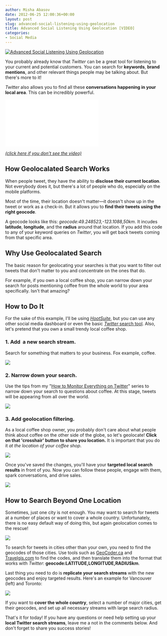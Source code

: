 ```yaml
---
author: Misha Abasov
date: 2012-06-25 12:00:36+00:00
layout: post
slug: advanced-social-listening-using-geolocation
title: Advanced Social Listening Using Geolocation [VIDEO]
categories:
- Social Media
---
```


[![Advanced Social Listening Using Geolocation](/wp-content/uploads/2012/06/geolocal.png)](/2012/06/25/advanced-social-listening-using-geolocation/)

You probably already know that _Twitter_ can be a great tool for listening to your current and potential customers. You can search for **keywords**, **brand mentions**, and other relevant things people may be talking about. But there's more to it!

_Twitter_ also allows you to find all these **conversations happening in your local area**. This can be incredibly powerful.

<div class="embed-container"><iframe src="//www.youtube.com/embed/A-JjcvfpTEQ" frameborder="0" allowfullscreen></iframe></div>


[_(click here if you don't see the video)_](//www.youtube.com/embed/A-JjcvfpTEQ)

<!-- more -->

## How Geolocalated Search Works


When people tweet, they have the ability to **disclose their current location**. Not everybody does it, but there's a lot of people who do, especially on the mobile platforms.

Most of the time, their location doesn't matter—it doesn't show up in the tweet or work as a check-in. But it allows you to **find their tweets using the right geocode**.

A geocode looks like this: _geocode:49.248523,-123.1088,50km_. It incudes **latitude**, **longitude**, and the **radius** around that location. If you add this code to any of your keyword queries on _Twitter_, you will get back tweets coming from that specific area.


## Why Use Geolocalated Search

The basic reason for geolocating your searches is that you want to filter out tweets that don't matter to you and concentrate on the ones that do.

For example, if you own a local coffee shop, you can narrow down your search for posts mentioning coffee from the whole world to your area specifically. Isn't that amazing?


## How to Do It

For the sake of this example, I'll be using _[HootSuite](//hootsuite.com)_, but you can use any other social media dashboard or even the basic [_Twitter_ search tool](//search.twitter.com). Also, let's pretend that you own a small trendy local coffee shop.


### 1. Add  a new search stream.

Search for something that matters to your business. Fox example, coffee.


![](/wp-content/uploads/2012/06/Screen-Shot-2012-06-24-at-2.26.34-AM.png)

### 2. Narrow down your search.


Use the tips from my "[How to Monitor Everything on Twitter](/2010/09/05/how-to-monitor-everything-on-twitter/)" series to narrow down your search to questions about coffee. At this stage, tweets will be appearing from all over the world.


![](/wp-content/uploads/2012/06/Screen-Shot-2012-06-24-at-2.28.20-AM.png)


### 3. Add geolocation filtering.


As a local coffee shop owner, you probably don't care about what people think about coffee on the other side of the globe, so let's geolocate! **Click on that 'crosshair' button to share you location.** It is important that you do it _at the location of your coffee shop_.


![](/wp-content/uploads/2012/06/Screen-Shot-2012-06-24-at-2.19.22-AM.png)


Once you've saved the changes, you'll have your **targeted local search results** in front of you. Now you can follow these people, engage with them, spark conversations, and drive sales.


![](/wp-content/uploads/2012/06/Screen-Shot-2012-06-24-at-2.18.29-AM.png)


## How to Search Beyond One Location

Sometimes, just one city is not enough. You may want to search for tweets at a number of places or want to cover a whole country. Unfortunately, there is no easy default way of doing this, but again geolocation comes to the rescue!

[![](/wp-content/uploads/2012/06/Screen-Shot-2012-06-24-at-2.19.57-AM.png)](//geocoder.ca)

To search for tweets in cities other than your own, you need to find the geocodes of those cities. Use tools such as [GeoCoder.ca](//geocoder.ca) and [Travelgis.com](//www.travelgis.com/geocode/default.aspx) to find the codes, and then translate them into the format that works with _Twitter_: **geocode:LATITUDE,LONGITUDE,RADIUSkm**.

Last thing you need to do is **replicate your search streams** with the new geocodes and enjoy targeted results. Here's an example for Vancouver (left) and Toronto:

![](/wp-content/uploads/2012/06/Screen-Shot-2012-06-24-at-2.18.57-AM.png)

If you want to **cover the whole country**, select a number of major cities, get their geocodes, and set up all necessary streams with large search radius.

That's it for today! If you have any questions or need help setting up your **local Twitter search streams**, leave me a not in the comments below. And don't forget to share you success stories!
